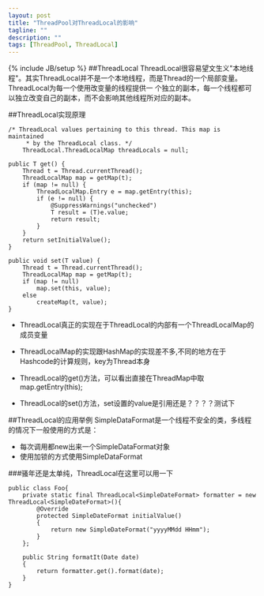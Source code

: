 ```yaml
---
layout: post
title: "ThreadPool对ThreadLocal的影响"
tagline: ""
description: ""
tags: [ThreadPool, ThreadLocal]
---
```

{% include JB/setup %}
##ThreadLocal
ThreadLocal很容易望文生义"本地线程"。其实ThreadLocal并不是一个本地线程，而是Thread的一个局部变量。ThreadLocal为每一个使用改变量的线程提供一
个独立的副本，每一个线程都可以独立改变自己的副本，而不会影响其他线程所对应的副本。

##ThreadLocal实现原理

    /* ThreadLocal values pertaining to this thread. This map is maintained
         * by the ThreadLocal class. */
        ThreadLocal.ThreadLocalMap threadLocals = null;

    public T get() {
        Thread t = Thread.currentThread();
        ThreadLocalMap map = getMap(t);
        if (map != null) {
            ThreadLocalMap.Entry e = map.getEntry(this);
            if (e != null) {
                @SuppressWarnings("unchecked")
                T result = (T)e.value;
                return result;
            }
        }
        return setInitialValue();
    }

    public void set(T value) {
        Thread t = Thread.currentThread();
        ThreadLocalMap map = getMap(t);
        if (map != null)
            map.set(this, value);
        else
            createMap(t, value);
    }


*  ThreadLocal真正的实现在于ThreadLocal的内部有一个ThreadLocalMap的成员变量

*  ThreadLocalMap的实现跟HashMap的实现差不多,不同的地方在于Hashcode的计算规则，key为Thread本身

*  ThreadLocal的get()方法，可以看出直接在ThreadMap中取map.getEntry(this);


*  ThreadLocal的set()方法，set设置的value是引用还是？？？？测试下


##ThreadLocal的应用举例
SimpleDataFormat是一个线程不安全的类，多线程的情况下一般使用的方式是：
*  每次调用都new出来一个SimpleDataFormat对象
*  使用加锁的方式使用SimpleDataFormat

###骚年还是太单纯，ThreadLocal在这里可以用一下

    public class Foo{
        private static final ThreadLocal<SimpleDateFormat> formatter = new ThreadLocal<SimpleDateFormat>(){
            @Override
            protected SimpleDateFormat initialValue()
            {
                return new SimpleDateFormat("yyyyMMdd HHmm");
            }
        };

        public String formatIt(Date date)
        {
            return formatter.get().format(date);
        }
    }